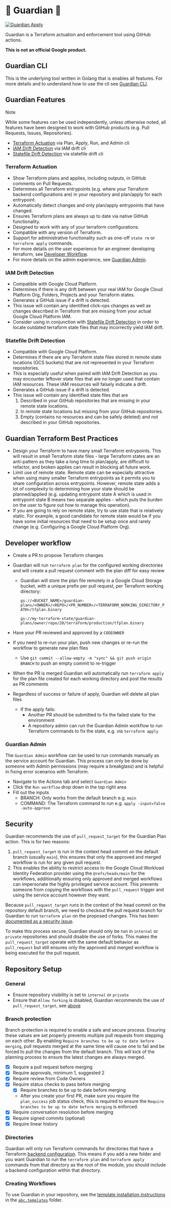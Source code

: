 # 🔱 Guardian 🔱

[![Guardian Apply](https://github.com/abcxyz/guardian/actions/workflows/test-apply.yml/badge.svg?event=push)](https://github.com/abcxyz/guardian/actions/workflows/test-apply.yml)

Guardian is a Terraform actuation and enforcement tool using GitHub actions.

**This is not an official Google product.**

## Guardian CLI

This is the underlying tool written in Golang that is enables all features. For more
details and to understand how to use the cli see [Guardian CLI](./cli.md).

## Guardian Features

> [!NOTE]
> While some features can be used independently, unless otherwise noted, all features have
> been designed to work with GitHub products (e.g. Pull Requests, Issues, Repositories).

* [Terraform Actuation](#terraform-actuation) via Plan, Apply, Run, and Admin cli
* [IAM Drift Detection](#iam-drift-detection) via IAM drift cli
* [Statefile Drift Detection](#statefile-drift-detection) via statefile drift cli

### Terraform Actuation

* Show Terraform plans and applies, including outputs, in GitHub comments on Pull Requests.
* Determines all Terraform entrypoints (e.g. where your Terraform backend configurations are)
  in your repository and plan/apply for each entrypoint.
* Automatically detect changes and only plan/apply entrypoints that have changed.
* Ensures Terraform plans are always up to date via native GitHub functionality.
* Designed to work with any of your terraform configurations.
* Compatible with any version of Terraform.
* Support for administrative functionality such as one-off `state rm` or `terraform apply` commands.
* For more details on the user experience for an engineer developing terraform,
  see [Developer Workflow](#developer-workflow).
* For more details on the admin experience, see [Guardian Admin](#guardian-admin).

### IAM Drift Detection

* Compatible with Google Cloud Platform.
* Determines if there is any drift between your real IAM for Google Cloud Platform Org, Folders,
  Projects and your Terraform states.
* Generates a GitHub issue if a drift is detected.
* This issue will contain any identified click-ops changes as well as changes described
  in Terraform that are missing from your actual Google Cloud Platform IAM.
* Consider using in conjunction with [Statefile Drift Detection](#statefile-drift-detection)
  in order to locate outdated terraform state files that may incorrectly yield IAM drift.

### Statefile Drift Detection

* Compatible with Google Cloud Platform.
* Determines if there are any Terraform state files stored in remote state locations
  (GCS buckets) that are not represented in your Terraform repositories.
* This is especially useful when paired with IAM Drift Detection as you may encounter
  leftover state files that are no longer used that contain IAM resources. These IAM resources
  will falsely indicate a drift.
* Generates a GitHub issue if a drift is detected.
* This issue will contain any identified state files that are
  1. Described in your GitHub repositories that are missing in your remote state locations.
  2. In remote state locations but missing from your GitHub repositories.
  3. Empty (contains no resources and can be safely deleted) and not described in your GitHub repositories.

## Guardian Terraform Best Practices

* Design your Terraform to have many small Terraform entrypoints. This will result
  in small Terraform state files - large Terraform states are an anti-pattern as they
  take a long time to plan/apply, are difficult to refactor, and broken applies can result
  in blocking all future work.
* Limit use of remote state. Remote state can be especially attractive when using many
  smaller Terraform entrypoints as it permits you to share configuration across entrypoints.
  However, remote state adds a lot of complexity to determining how your state should be
  planned/applied (e.g. updating entrypoint state A which is used in entrypoint state B
  means two separate applies - which puts the burden on the user to figure out how to
  manage this operation).
* If you are going to rely on remote state, try to use state that is relatively static.
  For example, a good candidate for remote state would be if you have some initial
  resources that need to be setup once and rarely change (e.g. Configuring a Google Cloud Platform Org).

## Developer workflow

- Create a PR to propose Terraform changes
- Guardian will run `terraform plan` for the configured working directories and
  will create a pull request comment with the plan diff for easy review

  - Guardian will store the plan file remotely in a Google Cloud Storage bucket,
    with a unique prefix per pull request, per Terraform working directory:

    `gs://<BUCKET_NAME>/guardian-plans/<OWNER>/<REPO>/<PR_NUMBER>/<TERRAFORM_WORKING_DIRECTORY_PATH>/tfplan.binary`

    `gs://my-terraform-state/guardian-plans/owner/repo/20/terraform/production/tfplan.binary`

- Have your PR reviewed and approved by a `CODEOWNER`
- If you need to re-run your plan, push new changes or re-run the workflow to
  generate new plan files
  - Use `git commit --allow-empty -m "sync" && git push origin BRANCH` to push
    an empty commit to re-trigger
- When the PR is merged Guardian will automatically run `terraform apply` for
  the plan file created for each working directory and post the results as PR
  comments
- Regardless of success or failure of apply, Guardian will delete all plan files
  - If the apply fails:
    - Another PR should be submitted to fix the failed state for the environment
    - A repository admin can run the Guardian Admin workflow to run Terraform
      commands to fix the state, e.g. via `terraform apply`

### Guardian Admin

The `Guardian Admin` workflow can be used to run commands manually as the
service account for Guardian. This process can only be done by someone with
Admin permissions (may require a breakglass) and is helpful in fixing error
scenarios with Terraform.

- Navigate to the Actions tab and select `Guardian Admin`
- Click the `Run workflow` drop down in the top right area
- Fill out the inputs
  - BRANCH: Only works from the default branch e.g. `main`
  - COMMAND: The Terraform command to run e.g.
    `apply -input=false -auto-approve`

## Security

Guardian recommends the use of `pull_request_target` for the Guardian Plan
action. This is for two reasons:

1. `pull_request_target` is run in the context head commit on the default branch
   (usually `main`), this ensures that only the approved and merged workflow is
   run for any given pull request.
2. This enables the ability to restrict access to the Google Cloud Workload
   Identity Federation provider using the `@refs/heads/main` for the workflows,
   additionally ensuring only approved and merged workflows can impersonate the
   highly privileged service account. This prevents someone from copying the
   workflows with the `pull_request` trigger and using the service account
   however they want.

Because `pull_request_target` runs in the context of the head commit on the
repository default branch, we need to checkout the pull request branch for
Guardian to run `terraform plan` on the proposed changes. This has been
[documented as a security issue](https://securitylab.github.com/research/github-actions-preventing-pwn-requests/).

To make this process secure, Guardian should only be run in `internal` or
`private` repositories and should disable the use of forks. This makes the
`pull_request_target` operate with the same default behavior as `pull_request`
but still ensures only the approved and merged workflow is being executed for
the pull request.

## Repository Setup

### General

- Ensure repository visibility is set to `internal` or `private`
- Ensure that `Allow forking` is disabled, Guardian recommends the use of
  `pull_request_target`, see [above](#security)

### Branch protection

Branch protection is required to enable a safe and secure process. Ensuring
these values are set properly prevents multiple pull requests from stepping on
each other. By enabling `Require branches to be up to date before merging`, pull
requests merged at the same time will cause one to fail and be forced to pull
the changes from the default branch. This will kick of the planning process to
ensure the latest changes are always merged.

- [x] Require a pull request before merging
- [x] Require approvals, minimum 1, suggested 2
- [x] Require review from Code Owners
- [x] Require status checks to pass before merging
  - [x] Require branches to be up to date before merging
  - After you create your first PR, make sure you require the `plan_success` job
    status check, this is required to ensure the
    `Require branches to be up to date before merging` is enforced.
- [x] Require conversation resolution before merging
- [x] Require signed commits (optional)
- [x] Require linear history

### Directories

Guardian will only run Terraform commands for directories that have a Terraform
[backend configuration](https://developer.hashicorp.com/terraform/language/settings/backends/configuration).
This means if you add a new folder and you want Guardian to run the
`terraform plan` and `terraform apply` commands from that directory as the root
of the module, you should include a backend configuration within that directory.

### Creating Workflows

To use Guardian in your repository, see the
[template installation instructions](abc.templates/README.md) in the
[`abc.templates`](abc.templates) folder.

